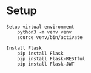 # Setup
    Setup virtual environment
        python3 -m venv venv
        source venv/bin/activate  

    Install Flask
        pip install Flask
        pip install Flask-RESTful
        pip install Flask-JWT
